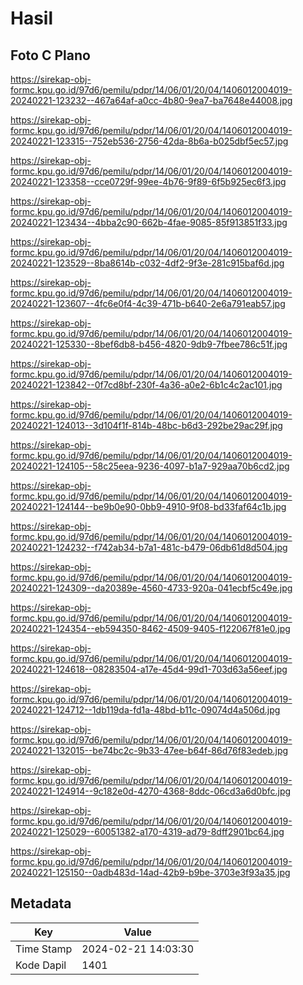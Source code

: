 # Hasil

## Foto C Plano

https://sirekap-obj-formc.kpu.go.id/97d6/pemilu/pdpr/14/06/01/20/04/1406012004019-20240221-123232--467a64af-a0cc-4b80-9ea7-ba7648e44008.jpg

https://sirekap-obj-formc.kpu.go.id/97d6/pemilu/pdpr/14/06/01/20/04/1406012004019-20240221-123315--752eb536-2756-42da-8b6a-b025dbf5ec57.jpg

https://sirekap-obj-formc.kpu.go.id/97d6/pemilu/pdpr/14/06/01/20/04/1406012004019-20240221-123358--cce0729f-99ee-4b76-9f89-6f5b925ec6f3.jpg

https://sirekap-obj-formc.kpu.go.id/97d6/pemilu/pdpr/14/06/01/20/04/1406012004019-20240221-123434--4bba2c90-662b-4fae-9085-85f913851f33.jpg

https://sirekap-obj-formc.kpu.go.id/97d6/pemilu/pdpr/14/06/01/20/04/1406012004019-20240221-123529--8ba8614b-c032-4df2-9f3e-281c915baf6d.jpg

https://sirekap-obj-formc.kpu.go.id/97d6/pemilu/pdpr/14/06/01/20/04/1406012004019-20240221-123607--4fc6e0f4-4c39-471b-b640-2e6a791eab57.jpg

https://sirekap-obj-formc.kpu.go.id/97d6/pemilu/pdpr/14/06/01/20/04/1406012004019-20240221-125330--8bef6db8-b456-4820-9db9-7fbee786c51f.jpg

https://sirekap-obj-formc.kpu.go.id/97d6/pemilu/pdpr/14/06/01/20/04/1406012004019-20240221-123842--0f7cd8bf-230f-4a36-a0e2-6b1c4c2ac101.jpg

https://sirekap-obj-formc.kpu.go.id/97d6/pemilu/pdpr/14/06/01/20/04/1406012004019-20240221-124013--3d104f1f-814b-48bc-b6d3-292be29ac29f.jpg

https://sirekap-obj-formc.kpu.go.id/97d6/pemilu/pdpr/14/06/01/20/04/1406012004019-20240221-124105--58c25eea-9236-4097-b1a7-929aa70b6cd2.jpg

https://sirekap-obj-formc.kpu.go.id/97d6/pemilu/pdpr/14/06/01/20/04/1406012004019-20240221-124144--be9b0e90-0bb9-4910-9f08-bd33faf64c1b.jpg

https://sirekap-obj-formc.kpu.go.id/97d6/pemilu/pdpr/14/06/01/20/04/1406012004019-20240221-124232--f742ab34-b7a1-481c-b479-06db61d8d504.jpg

https://sirekap-obj-formc.kpu.go.id/97d6/pemilu/pdpr/14/06/01/20/04/1406012004019-20240221-124309--da20389e-4560-4733-920a-041ecbf5c49e.jpg

https://sirekap-obj-formc.kpu.go.id/97d6/pemilu/pdpr/14/06/01/20/04/1406012004019-20240221-124354--eb594350-8462-4509-9405-f122067f81e0.jpg

https://sirekap-obj-formc.kpu.go.id/97d6/pemilu/pdpr/14/06/01/20/04/1406012004019-20240221-124618--08283504-a17e-45d4-99d1-703d63a56eef.jpg

https://sirekap-obj-formc.kpu.go.id/97d6/pemilu/pdpr/14/06/01/20/04/1406012004019-20240221-124712--1db119da-fd1a-48bd-b11c-09074d4a506d.jpg

https://sirekap-obj-formc.kpu.go.id/97d6/pemilu/pdpr/14/06/01/20/04/1406012004019-20240221-132015--be74bc2c-9b33-47ee-b64f-86d76f83edeb.jpg

https://sirekap-obj-formc.kpu.go.id/97d6/pemilu/pdpr/14/06/01/20/04/1406012004019-20240221-124914--9c182e0d-4270-4368-8ddc-06cd3a6d0bfc.jpg

https://sirekap-obj-formc.kpu.go.id/97d6/pemilu/pdpr/14/06/01/20/04/1406012004019-20240221-125029--60051382-a170-4319-ad79-8dff2901bc64.jpg

https://sirekap-obj-formc.kpu.go.id/97d6/pemilu/pdpr/14/06/01/20/04/1406012004019-20240221-125150--0adb483d-14ad-42b9-b9be-3703e3f93a35.jpg


## Metadata

| Key        | Value               |
| ---------- | ------------------- |
| Time Stamp | 2024-02-21 14:03:30 |
| Kode Dapil | 1401                |



